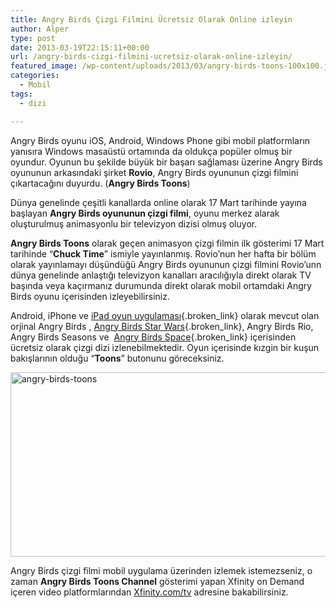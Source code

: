 ```yaml
---
title: Angry Birds Çizgi Filmini Ücretsiz Olarak Online izleyin
author: Alper
type: post
date: 2013-03-19T22:15:11+00:00
url: /angry-birds-cizgi-filmini-ucretsiz-olarak-online-izleyin/
featured_image: /wp-content/uploads/2013/03/angry-birds-toons-100x100.jpg
categories:
  - Mobil
tags:
  - dizi

---
```

Angry Birds oyunu iOS, Android, Windows Phone gibi mobil platformların yanısıra Windows masaüstü ortamında da oldukça popüler olmuş bir oyundur. Oyunun bu şekilde büyük bir başarı sağlaması üzerine Angry Birds oyununun arkasındaki şirket **Rovio**, Angry Birds oyununun çizgi filmini çıkartacağını duyurdu. (**Angry Birds Toons**)

Dünya genelinde çeşitli kanallarda online olarak 17 Mart tarihinde yayına başlayan **Angry Birds oyununun çizgi filmi**, oyunu merkez alarak oluşturulmuş animasyonlu bir televizyon dizisi olmuş oluyor.

**Angry Birds Toons** olarak geçen animasyon çizgi filmin ilk gösterimi 17 Mart tarihinde &#8220;**Chuck Time**&#8221; ismiyle yayınlanmış. Rovio&#8217;nun her hafta bir bölüm olarak yayınlamayı düşündüğü Angry Birds oyununun çizgi filmini Rovio&#8217;unn dünya genelinde anlaştığı televizyon kanalları aracılığıyla direkt olarak TV başında veya kaçırmanız durumunda direkt olarak mobil ortamdaki Angry Birds oyunu içerisinden izleyebilirsiniz.

Android, iPhone ve [iPad oyun uygulaması][1]{.broken_link} olarak mevcut olan orjinal Angry Birds , [Angry Birds Star Wars][2]{.broken_link}, Angry Birds Rio, Angry Birds Seasons ve  [Angry Birds Space][3]{.broken_link} içerisinden ücretsiz olarak çizgi dizi izlenebilmektedir. Oyun içerisinde kızgin bir kuşun bakışlarının olduğu &#8220;**Toons**&#8221; butonunu göreceksiniz.

<img class="aligncenter size-full wp-image-13557" alt="angry-birds-toons" src="https://www.murekkep.org/wp-content/uploads/2013/03/angry-birds-toons.jpg" width="590" height="295" srcset="https://www.murekkep.org/wp-content/uploads/2013/03/angry-birds-toons.jpg 590w, https://www.murekkep.org/wp-content/uploads/2013/03/angry-birds-toons-400x200.jpg 400w, https://www.murekkep.org/wp-content/uploads/2013/03/angry-birds-toons-50x25.jpg 50w, https://www.murekkep.org/wp-content/uploads/2013/03/angry-birds-toons-125x62.jpg 125w, https://www.murekkep.org/wp-content/uploads/2013/03/angry-birds-toons-300x150.jpg 300w, https://www.murekkep.org/wp-content/uploads/2013/03/angry-birds-toons-580x290.jpg 580w" sizes="(max-width: 590px) 100vw, 590px" /> 

Angry Birds çizgi filmi mobil uygulama üzerinden izlemek istemezseniz, o zaman **Angry Birds Toons Channel** gösterimi yapan Xfinity on Demand içeren video platformlarından <a href="https://xfinity.com/tv" target="_blank">Xfinity.com/tv</a> adresine bakabilirsiniz.

 [1]: https://www.murekkep.org/top-10-en-iyi-iphone-ve-ipad-oyunlari-7641 "Top 10 En İyi iPhone ve iPad Oyunları"
 [2]: https://www.murekkep.org/angry-birds-ve-star-wars-guclerini-birlestiriyor-8557 "Angry Birds ve Star Wars Güçlerini Birleştiriyor"
 [3]: https://www.murekkep.org/angry-birds-space-duyuruldu-8336 "Angry Birds Space Duyuruldu"
